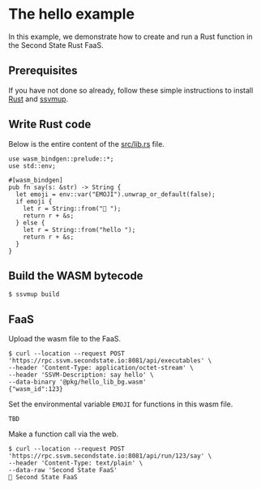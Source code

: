 # The hello example

In this example, we demonstrate how to create and run a Rust function in the Second State Rust FaaS.

## Prerequisites

If you have not done so already, follow these simple instructions to install [Rust](https://www.rust-lang.org/tools/install) and [ssvmup](https://www.secondstate.io/articles/ssvmup/).

## Write Rust code

Below is the entire content of the [src/lib.rs](src/lib.rs) file.

```
use wasm_bindgen::prelude::*;
use std::env;

#[wasm_bindgen]
pub fn say(s: &str) -> String {
  let emoji = env::var("EMOJI").unwrap_or_default(false);
  if emoji {
    let r = String::from("👋 ");
    return r + &s;
  } else {
    let r = String::from("hello ");
    return r + &s;
  }
}
```

## Build the WASM bytecode

```
$ ssvmup build
```

## FaaS

Upload the wasm file to the FaaS.

```
$ curl --location --request POST 'https://rpc.ssvm.secondstate.io:8081/api/executables' \
--header 'Content-Type: application/octet-stream' \
--header 'SSVM-Description: say hello' \
--data-binary '@pkg/hello_lib_bg.wasm'
{"wasm_id":123}
```

Set the environmental variable `EMOJI` for functions in this wasm file.

```
TBD
```

Make a function call via the web.

```
$ curl --location --request POST 'https://rpc.ssvm.secondstate.io:8081/api/run/123/say' \
--header 'Content-Type: text/plain' \
--data-raw 'Second State FaaS'
👋 Second State FaaS
```


